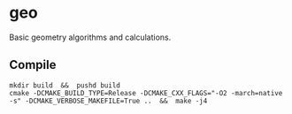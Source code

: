 # geo
Basic geometry algorithms and calculations.


## Compile
    mkdir build  &&  pushd build
    cmake -DCMAKE_BUILD_TYPE=Release -DCMAKE_CXX_FLAGS="-O2 -march=native -s" -DCMAKE_VERBOSE_MAKEFILE=True ..  &&  make -j4
